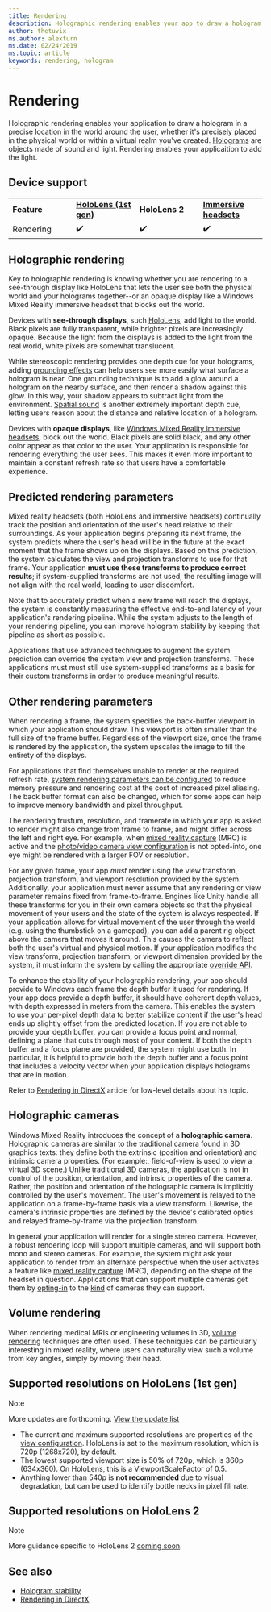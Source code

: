 ```yaml
---
title: Rendering
description: Holographic rendering enables your app to draw a hologram in a precise location in the world around the user, whether it's precisely placed in the physical world or within a virtual realm you've created.
author: thetuvix
ms.author: alexturn
ms.date: 02/24/2019
ms.topic: article
keywords: rendering, hologram
---
```




# Rendering

Holographic rendering enables your application to draw a hologram in a precise location in the world around the user, whether it's precisely placed in the physical world or within a virtual realm you've created. [Holograms](hologram.md) are objects made of sound and light. Rendering enables your applicaition to add the light.

## Device support

<table>
    <colgroup>
    <col width="25%" />
    <col width="25%" />
    <col width="25%" />
    <col width="25%" />
    </colgroup>
    <tr>
        <td><strong>Feature</strong></td>
        <td><a href="hololens-hardware-details.md"><strong>HoloLens (1st gen)</strong></a></td>
        <td><strong>HoloLens 2</strong></td>
        <td><a href="immersive-headset-hardware-details.md"><strong>Immersive headsets</strong></a></td>
    </tr>
     <tr>
        <td>Rendering</td>
        <td>✔️</td>
        <td>✔️</td>
        <td>✔️</td>
    </tr>
</table>

## Holographic rendering

Key to holographic rendering is knowing whether you are rendering to a see-through display like HoloLens that lets the user see both the physical world and your holograms together--or an opaque display like a Windows Mixed Reality immersive headset that blocks out the world.

Devices with **see-through displays**, such [HoloLens](hololens-hardware-details.md), add light to the world. Black pixels are fully transparent, while brighter pixels are increasingly opaque. Because the light from the displays is added to the light from the real world, white pixels are somewhat translucent.

While stereoscopic rendering provides one depth cue for your holograms, adding [grounding effects](interaction-fundamentals.md) can help users see more easily what surface a hologram is near. One grounding technique is to add a glow around a hologram on the nearby surface, and then render a shadow against this glow. In this way, your shadow appears to subtract light from the environment. [Spatial sound](spatial-sound.md) is another extremely important depth cue, letting users reason about the distance and relative location of a hologram.

Devices with **opaque displays**, like [Windows Mixed Reality immersive headsets](immersive-headset-hardware-details.md), block out the world. Black pixels are solid black, and any other color appear as that color to the user. Your application is responsible for rendering everything the user sees. This makes it even more important to maintain a constant refresh rate so that users have a comfortable experience.

## Predicted rendering parameters

Mixed reality headsets (both HoloLens and immersive headsets) continually track the position and orientation of the user's head relative to their surroundings. As your application begins preparing its next frame, the system predicts where the user's head will be in the future at the exact moment that the frame shows up on the displays. Based on this prediction, the system calculates the view and projection transforms to use for that frame. Your application **must use these transforms to produce correct results**; if system-supplied transforms are not used, the resulting image will not align with the real world, leading to user discomfort.

Note that to accurately predict when a new frame will reach the displays, the system is constantly measuring the effective end-to-end latency of your application's rendering pipeline. While the system adjusts to the length of your rendering pipeline, you can improve hologram stability by keeping that pipeline as short as possible.

Applications that use advanced techniques to augment the system prediction can override the system view and projection transforms. These applications must must still use system-supplied transforms as a basis for their custom transforms in order to produce meaningful results.

## Other rendering parameters

When rendering a frame, the system specifies the back-buffer viewport in which your application should draw. This viewport is often smaller than the full size of the frame buffer. Regardless of the viewport size, once the frame is rendered by the application, the system upscales the image to fill the entirety of the displays.

For applications that find themselves unable to render at the required refresh rate, [system rendering parameters can be configured](https://docs.microsoft.com/uwp/api/Windows.Graphics.Holographic.HolographicViewConfiguration#Windows_Graphics_Holographic_HolographicViewConfiguration) to reduce memory pressure and rendering cost at the cost of increased pixel aliasing. The back buffer format can also be changed, which for some apps can help to improve memory bandwidth and pixel throughput.

The rendering frustum, resolution, and framerate in which your app is asked to render might also change from frame to frame, and might differ across the left and right eye. For example, when [mixed reality capture](mixed-reality-capture.md) (MRC) is active and the [photo/video camera view configuration](https://docs.microsoft.com/uwp/api/Windows.Graphics.Holographic.HolographicViewConfigurationKind#Windows_Graphics_Holographic_HolographicViewConfigurationKind) is not opted-into, one eye might be rendered with a larger FOV or resolution.

For any given frame, your app *must* render using the view transform, projection transform, and viewport resolution provided by the system. Additionally, your application must never assume that any rendering or view parameter remains fixed from frame-to-frame. Engines like Unity handle all these transforms for you in their own camera objects so that the physical movement of your users and the state of the system is always respected. If your application allows for virtual movement of the user through the world (e.g. using the thumbstick on a gamepad), you can add a parent rig object above the camera that moves it around. This causes the camera to reflect both the user's virtual and physical motion. If your application modifies the view transform, projection transform, or viewport dimension provided by the system, it must inform the system by calling the appropriate [override API](https://docs.microsoft.com/uwp/api/Windows.Graphics.Holographic.HolographicCameraPose#Windows_Graphics_Holographic_HolographicCameraPose).

To enhance the stability of your holographic rendering, your app should provide to Windows each frame the depth buffer it used for rendering. If your app does provide a depth buffer, it should have coherent depth values, with depth expressed in meters from the camera. This enables the system to use your per-pixel depth data to better stabilize content if the user's head ends up slightly offset from the predicted location. If you are not able to provide your depth buffer, you can provide a focus point and normal, defining a plane that cuts through most of your content. If both the depth buffer and a focus plane are provided, the system might use both. In particular, it is helpful to provide both the depth buffer and a focus point that includes a velocity vector when your application displays holograms that are in motion.

Refer to [Rendering in DirectX](rendering-in-directx.md) article for low-level details about his topic.

## Holographic cameras

Windows Mixed Reality introduces the concept of a **holographic camera**. Holographic cameras are similar to the traditional camera found in 3D graphics texts: they define both the extrinsic (position and orientation) and intrinsic camera properties. (For example:, field-of-view is used to view a virtual 3D scene.) Unlike traditional 3D cameras, the application is not in control of the position, orientation, and intrinsic properties of the camera. Rather, the position and orientation of the holographic camera is implicitly controlled by the user's movement. The user's movement is relayed to the application on a frame-by-frame basis via a view transform. Likewise, the camera's intrinsic properties are defined by the device's calibrated optics and relayed frame-by-frame via the projection transform.

In general your application will render for a single stereo camera. However, a robust rendering loop will support multiple cameras, and will support both mono and stereo cameras. For example, the system might ask your application to render from an alternate perspective when the user activates a feature like [mixed reality capture](mixed-reality-capture.md) (MRC), depending on the shape of the headset in question. Applications that can support multiple cameras get them by [opting-in](https://docs.microsoft.com/uwp/api/Windows.Graphics.Holographic.HolographicViewConfiguration#Windows_Graphics_Holographic_HolographicViewConfiguration) to the [kind](https://docs.microsoft.com/uwp/api/Windows.Graphics.Holographic.HolographicViewConfigurationKind#Windows_Graphics_Holographic_HolographicViewConfigurationKind) of cameras they can support.

## Volume rendering

When rendering medical MRIs or engineering volumes in 3D, [volume rendering](volume-rendering.md) techniques are often used. These techniques can be particularly interesting in mixed reality, where users can naturally view such a volume from key angles, simply by moving their head.

## Supported resolutions on HoloLens (1st gen)
> [!NOTE]
> More updates are forthcoming. [View the update list](release-notes-april-2018.md)

* The current and maximum supported resolutions are properties of the [view configuration](https://docs.microsoft.com/uwp/api/Windows.Graphics.Holographic.HolographicViewConfiguration#Windows_Graphics_Holographic_HolographicViewConfiguration). HoloLens is set to the maximum resolution, which is 720p (1268x720), by default.
* The lowest supported viewport size is 50% of 720p, which is 360p (634x360). On HoloLens, this is a ViewportScaleFactor of 0.5.
* Anything lower than 540p is **not recommended** due to visual degradation, but can be used to identify bottle necks in pixel fill rate.

## Supported resolutions on HoloLens 2

> [!NOTE]
> More guidance specific to HoloLens 2 [coming soon](news.md).


## See also
* [Hologram stability](hologram-stability.md)
* [Rendering in DirectX](rendering-in-directx.md)
